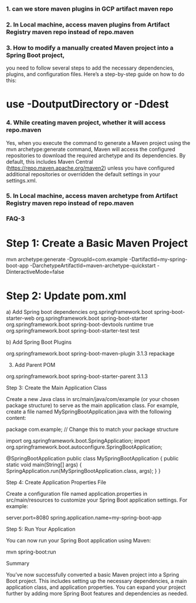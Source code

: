 
### 1. can we store maven plugins in GCP artifact maven repo

### 2. In Local machine, access maven plugins from Artifact Registry maven repo  instead of repo.maven

### 3. How to modify a manually created Maven project into a Spring Boot project,

 you need to follow several steps to add the necessary dependencies, plugins, and configuration files. Here’s a step-by-step guide on how to do this:

# use -DoutputDirectory or -Ddest

### 4. While creating maven project, whether it will access repo.maven

Yes, when you execute the command to generate a Maven project using the mvn archetype:generate command, Maven will access the configured repositories to download the required archetype and its dependencies. By default, this includes Maven Central (https://repo.maven.apache.org/maven2) unless you have configured additional repositories or overridden the default settings in your settings.xml.


### 5. In Local machine, access maven archetype from Artifact Registry maven repo  instead of repo.maven

### FAQ-3

# Step 1: Create a Basic Maven Project
mvn archetype:generate -DgroupId=com.example -DartifactId=my-spring-boot-app -DarchetypeArtifactId=maven-archetype-quickstart -DinteractiveMode=false

# Step 2: Update pom.xml

a) Add Spring boot dependencies
<dependencies>
    <dependency>
        <groupId>org.springframework.boot</groupId>
        <artifactId>spring-boot-starter-web</artifactId>
    </dependency>
    <dependency>
        <groupId>org.springframework.boot</groupId>
        <artifactId>spring-boot-starter</artifactId>
    </dependency>
    <dependency>
        <groupId>org.springframework.boot</groupId>
        <artifactId>spring-boot-devtools</artifactId>
        <scope>runtime</scope>
        <optional>true</optional>
    </dependency>
    <dependency>
        <groupId>org.springframework.boot</groupId>
        <artifactId>spring-boot-starter-test</artifactId>
        <scope>test</scope>
    </dependency>
</dependencies>

b) Add Spring Boot Plugins

<build>
    <plugins>
        <plugin>
            <groupId>org.springframework.boot</groupId>
            <artifactId>spring-boot-maven-plugin</artifactId>
            <version>3.1.3</version> <!-- Use the latest version -->
            <executions>
                <execution>
                    <goals>
                        <goal>repackage</goal>
                    </goals>
                </execution>
            </executions>
        </plugin>
    </plugins>
</build>

3. Add Parent POM

<parent>
    <groupId>org.springframework.boot</groupId>
    <artifactId>spring-boot-starter-parent</artifactId>
    <version>3.1.3</version> <!-- Use the latest version -->
    <relativePath/> <!-- lookup parent from repository -->
</parent>

Step 3: Create the Main Application Class

Create a new Java class in src/main/java/com/example (or your chosen package structure) to serve as the main application class. For example, create a file named MySpringBootApplication.java with the following content:

package com.example; // Change this to match your package structure

import org.springframework.boot.SpringApplication;
import org.springframework.boot.autoconfigure.SpringBootApplication;

@SpringBootApplication
public class MySpringBootApplication {
    public static void main(String[] args) {
        SpringApplication.run(MySpringBootApplication.class, args);
    }
}

Step 4: Create Application Properties File

Create a configuration file named application.properties in src/main/resources to customize your Spring Boot application settings. For example:

server.port=8080
spring.application.name=my-spring-boot-app


Step 5: Run Your Application

You can now run your Spring Boot application using Maven:

mvn spring-boot:run


Summary

You’ve now successfully converted a basic Maven project into a Spring Boot project. This includes setting up the necessary dependencies, a main application class, and application properties. You can expand your project further by adding more Spring Boot features and dependencies as needed.
